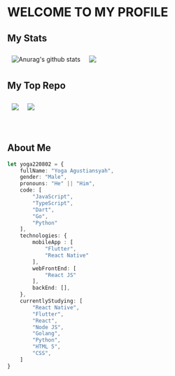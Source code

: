 # WELCOME TO MY PROFILE
## My Stats

<div style="display: flex; flex-direction: row;">
  <img align="center" src="https://github-readme-stats.vercel.app/api/top-langs/?username=yoga220802&langs_count=5&include_all_commits=true&show_icons=true&count_private=true&theme=dracula" alt="Anurag's github stats" style="margin: 10px;" />
  <p>  </p>
  <a href="https://github.com/yoga220802/" style="margin: 10px;">
    <img align="center" src="https://github-readme-stats.vercel.app/api?username=yoga220802&theme=dracula" />
  </a>
</div>



## My Top Repo
<div style="display: flex; flex-direction: row;">
  <a href="https://github.com/yoga220802/Covid19-Care" style="margin: 10px;">
    <img align="center" src="https://github-readme-stats.vercel.app/api/pin/?username=yoga220802&repo=Covid19-Care&theme=dracula" />
  </a>
  <p>  </p>
  <a href="https://github.com/yoga220802/NewsApp_With_Flutter" style="margin: 10px;">
    <img align="center" src="https://github-readme-stats.vercel.app/api/pin/?username=yoga220802&repo=NewsApp_With_Flutter&theme=dracula" />
  </a>
</div>

<br />
<br />

## About Me

```typescript
let yoga220802 = {
    fullName: "Yoga Agustiansyah",
    gender: "Male",
    pronouns: "He" || "Him",
    code: [
        "JavaScript",
        "TypeScript",
        "Dart",
        "Go",
        "Python"
    ],
    technologies: {
        mobileApp : [
            "Flutter",
            "React Native"
        ],
        webFrontEnd: [
            "React JS"
        ],
        backEnd: [],
    },
    currentlyStudying: [
        "React Native",
        "Flutter",
        "React",
        "Node JS",
        "Golang",
        "Python",
        "HTML 5",
        "CSS",
    ]
}
```
 

